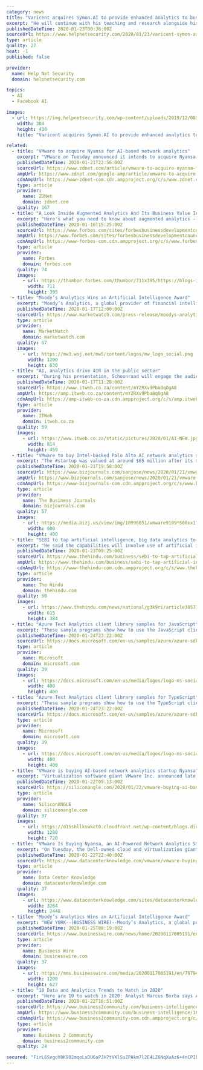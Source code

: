 ```yaml
---
category: news
title: "Varicent acquires Symon.AI to provide enhanced analytics to business users and data scientists"
excerpt: "He will continue with his teaching and research alongside his duties at Varicent. “In my work across myriad brands and businesses, the Symon.AI technology stood out and compelled me to become involved with Varicent,” said Dr. Joel Shapiro, Chief Analytics Officer for Varicent. “With this technology Varicent now has the opportunity to ..."
publishedDateTime: 2020-01-23T00:36:00Z
sourceUrl: https://www.helpnetsecurity.com/2020/01/23/varicent-symon-ai/
type: article
quality: 27
heat: -1
published: false

provider:
  name: Help Net Security
  domain: helpnetsecurity.com

topics:
  - AI
  - Facebook AI

images:
  - url: https://img.helpnetsecurity.com/wp-content/uploads/2019/12/08122003/insecure64.jpg
    width: 304
    height: 430
    title: "Varicent acquires Symon.AI to provide enhanced analytics to business users and data scientists"

related:
  - title: "VMware to acquire Nyansa for AI-based network analytics"
    excerpt: "VMware on Tuesday announced it intends to acquire Nyansa, a Palo Alto, Calif.-based firm that offers AI-based network analytics. The deal is expected to close in VMware's first quarter of FY2021. The terms of the deal were not disclosed. VMware plans to combine Nyansa Voyance, the AIOps platform for network analytics and IoT security ..."
    publishedDateTime: 2020-01-21T22:56:00Z
    sourceUrl: https://www.zdnet.com/article/vmware-to-acquire-nyansa-for-ai-based-network-analytics/
    ampUrl: https://www.zdnet.com/google-amp/article/vmware-to-acquire-nyansa-for-ai-based-network-analytics/
    cdnAmpUrl: https://www-zdnet-com.cdn.ampproject.org/c/s/www.zdnet.com/google-amp/article/vmware-to-acquire-nyansa-for-ai-based-network-analytics/
    type: article
    provider:
      name: ZDNet
      domain: zdnet.com
    quality: 167
  - title: "A Look Inside Augmented Analytics And Its Business Value In 2020"
    excerpt: "Here's what you need to know about augmented analytics -- and how to deploy the technology to support your business development goals."
    publishedDateTime: 2020-01-16T15:25:00Z
    sourceUrl: https://www.forbes.com/sites/forbesbusinessdevelopmentcouncil/2020/01/16/a-look-inside-augmented-analytics-and-its-business-value-in-2020/
    ampUrl: https://www.forbes.com/sites/forbesbusinessdevelopmentcouncil/2020/01/16/a-look-inside-augmented-analytics-and-its-business-value-in-2020/amp/
    cdnAmpUrl: https://www-forbes-com.cdn.ampproject.org/c/s/www.forbes.com/sites/forbesbusinessdevelopmentcouncil/2020/01/16/a-look-inside-augmented-analytics-and-its-business-value-in-2020/amp/
    type: article
    provider:
      name: Forbes
      domain: forbes.com
    quality: 74
    images:
      - url: https://thumbor.forbes.com/thumbor/711x395/https://blogs-images.forbes.com/forbesbusinessdevelopmentcouncil/files/2020/01/a.jpg?width=960
        width: 711
        height: 395
  - title: "Moody’s Analytics Wins an Artificial Intelligence Award"
    excerpt: "Moody’s Analytics, a global provider of financial intelligence, has won the Best Financial Services AI Solution category at the 2019 Artificial Intelligence Awards. We won this award for the QUIQspread™ solution,"
    publishedDateTime: 2020-01-17T12:00:00Z
    sourceUrl: https://www.marketwatch.com/press-release/moodys-analytics-wins-an-artificial-intelligence-award-2020-01-17
    type: article
    provider:
      name: MarketWatch
      domain: marketwatch.com
    quality: 67
    images:
      - url: https://mw3.wsj.net/mw5/content/logos/mw_logo_social.png
        width: 1200
        height: 630
  - title: "AI, analytics drive 4IR in the public sector"
    excerpt: "During his presentation, Schoonraad will engage the audience on the enabling environment for AI and analytics in government and point to use cases that South Africa should explore. He will also touch on ethics and the role of government in regulating its own and private-sector AI."
    publishedDateTime: 2020-01-17T11:28:00Z
    sourceUrl: https://www.itweb.co.za/content/mYZRXv9PbaBqOgA8
    ampUrl: https://amp.itweb.co.za/content/mYZRXv9PbaBqOgA8
    cdnAmpUrl: https://amp-itweb-co-za.cdn.ampproject.org/c/s/amp.itweb.co.za/content/mYZRXv9PbaBqOgA8
    type: article
    provider:
      name: ITWeb
      domain: itweb.co.za
    quality: 59
    images:
      - url: https://www.itweb.co.za/static/pictures/2020/01/AI-NEW.jpg
        width: 814
        height: 459
  - title: "VMware to buy Intel-backed Palo Alto AI network analytics startup"
    excerpt: "The #startup was valued at around $65 million after its most recent funding two years ago and had raised about $26.5 million."
    publishedDateTime: 2020-01-21T19:58:00Z
    sourceUrl: https://www.bizjournals.com/sanjose/news/2020/01/21/vmware-nyansa-acquisition-vmw.html
    ampUrl: https://www.bizjournals.com/sanjose/news/2020/01/21/vmware-nyansa-acquisition-vmw.amp.html
    cdnAmpUrl: https://www-bizjournals-com.cdn.ampproject.org/c/s/www.bizjournals.com/sanjose/news/2020/01/21/vmware-nyansa-acquisition-vmw.amp.html
    type: article
    provider:
      name: The Business Journals
      domain: bizjournals.com
    quality: 57
    images:
      - url: https://media.bizj.us/view/img/10996051/vmware0109*600xx1728-1152-0-0.jpg
        width: 600
        height: 400
  - title: "SEBI to tap artificial intelligence, big data analytics to curb market manipulations"
    excerpt: "He said the capabilities will involve use of artificial intelligence, machine learning, big data analytics and natural language processing tools to spot market manipulation. The new plan involves creating a “data lake” project to augment analytical capabilities, he said while speaking at the Speaking at the National Institute of Securities ..."
    publishedDateTime: 2020-01-23T09:25:00Z
    sourceUrl: https://www.thehindu.com/business/sebi-to-tap-artificial-intelligence-big-data-analytics-to-curb-market-manipulations/article30633040.ece
    ampUrl: https://www.thehindu.com/business/sebi-to-tap-artificial-intelligence-big-data-analytics-to-curb-market-manipulations/article30633040.ece/amp/
    cdnAmpUrl: https://www-thehindu-com.cdn.ampproject.org/c/s/www.thehindu.com/business/sebi-to-tap-artificial-intelligence-big-data-analytics-to-curb-market-manipulations/article30633040.ece/amp/
    type: article
    provider:
      name: The Hindu
      domain: thehindu.com
    quality: 50
    images:
      - url: https://www.thehindu.com/news/national/g3k9ri/article30577966.ece/ALTERNATES/LANDSCAPE_615/16THSEBI
        width: 615
        height: 384
  - title: "Azure Text Analytics client library samples for JavaScript"
    excerpt: "These sample programs show how to use the JavaScript client libraries for Azure Cognitive Services Text Analytics in some common scenarios. The samples are compatible with Node.js >= 8.0.0. You need an Azure subscription and an Azure Cognitive Services Instance to run these sample programs. Samples retrieve credentials to access the Cognitive ..."
    publishedDateTime: 2020-01-24T23:22:00Z
    sourceUrl: https://docs.microsoft.com/en-us/samples/azure/azure-sdk-for-js/ai-text-analytics-javascript/
    type: article
    provider:
      name: Microsoft
      domain: microsoft.com
    quality: 39
    images:
      - url: https://docs.microsoft.com/en-us/media/logos/logo-ms-social.png
        width: 400
        height: 400
  - title: "Azure Text Analytics client library samples for TypeScript"
    excerpt: "These sample programs show how to use the TypeScript client libraries for Azure Cognitive Services Text Analytics in some common scenarios. The samples are compatible with Node.js >= 8.0.0. Before running the samples in Node, they must be compiled to JavaScript using the TypeScript compiler. For more information on TypeScript, see the ..."
    publishedDateTime: 2020-01-24T23:22:00Z
    sourceUrl: https://docs.microsoft.com/en-us/samples/azure/azure-sdk-for-js/ai-text-analytics-typescript/
    type: article
    provider:
      name: Microsoft
      domain: microsoft.com
    quality: 39
    images:
      - url: https://docs.microsoft.com/en-us/media/logos/logo-ms-social.png
        width: 400
        height: 400
  - title: "VMware is buying AI-based network analytics startup Nyansa"
    excerpt: "Virtualization software giant VMware Inc. announced late Tuesday its intent to acquire networking analytics startup Nyansa Inc. for an undisclosed fee ... Research Inc., told SiliconANGLE he wasn’t surprised to see VMwar buy Nyansa as AI is becoming increasingly important as it can change everything. He said Nyansa’s tech in particular ..."
    publishedDateTime: 2020-01-22T09:13:00Z
    sourceUrl: https://siliconangle.com/2020/01/22/vmware-buying-ai-based-network-analytics-startup-nyansa/
    type: article
    provider:
      name: SiliconANGLE
      domain: siliconangle.com
    quality: 37
    images:
      - url: https://d15shllkswkct0.cloudfront.net/wp-content/blogs.dir/1/files/2020/01/cloud-computing-2001090_1280.jpg
        width: 1280
        height: 720
  - title: "VMware Is Buying Nyansa, an AI-Powered Network Analytics Startup"
    excerpt: "On Tuesday, the Dell-owned cloud and virtualization giant announced its intent to purchase artificial intelligence-based network analytics startup Nyansa for an undisclosed amount. This comes just three weeks after VMware completed its $2.7 billion acquisition of Pivotal. The deal is VMware's second AI related purchase in less than six months."
    publishedDateTime: 2020-01-22T22:40:00Z
    sourceUrl: https://www.datacenterknowledge.com/vmware/vmware-buying-nyansa-ai-powered-network-analytics-startup
    type: article
    provider:
      name: Data Center Knowledge
      domain: datacenterknowledge.com
    quality: 37
    images:
      - url: https://www.datacenterknowledge.com/sites/datacenterknowledge.com/files/vmworld2019-05.jpg
        width: 3264
        height: 2448
  - title: "Moody’s Analytics Wins an Artificial Intelligence Award"
    excerpt: "NEW YORK--(BUSINESS WIRE)--Moody’s Analytics, a global provider of financial intelligence, has won the Best Financial Services AI Solution category at the 2019 Artificial Intelligence Awards. We won this award for the QUIQspread™ solution, which helps institutions automate the spreading of financial statements. Our extensive financial ..."
    publishedDateTime: 2020-01-25T08:19:00Z
    sourceUrl: https://www.businesswire.com/news/home/20200117005191/en/Moody’s-Analytics-Wins-Artificial-Intelligence-Award
    type: article
    provider:
      name: Business Wire
      domain: businesswire.com
    quality: 37
    images:
      - url: https://mms.businesswire.com/media/20200117005191/en/767943/23/Nov19183-WF_2019_Artifcial_Intelligence_Awards_Winners_Logo.jpg
        width: 1200
        height: 627
  - title: "10 Data and Analytics Trends to Watch in 2020"
    excerpt: "Here are 10 to watch in 2020: Analyst Marcus Borba says Auto machine learning (AutoML), the ability to automate the entire process of developing and managing machine learning models, will also help data scientists focus on what matters versus the mundane. In addition, it will help prevent errors, as well as make machine learning capabilities ..."
    publishedDateTime: 2020-01-22T16:51:00Z
    sourceUrl: https://www.business2community.com/business-intelligence/10-data-and-analytics-trends-to-watch-in-2020-02277191
    ampUrl: https://www.business2community.com/business-intelligence/10-data-and-analytics-trends-to-watch-in-2020-02277191/amp
    cdnAmpUrl: https://www-business2community-com.cdn.ampproject.org/c/s/www.business2community.com/business-intelligence/10-data-and-analytics-trends-to-watch-in-2020-02277191/amp
    type: article
    provider:
      name: Business 2 Community
      domain: business2community.com
    quality: 24

secured: "FirL6SvgoV0K902mqoLxDU6aPJH7tVKlSuZPAkm7l2E4LZ6NqXuAz6+4nCPIkeiQb1/HN4rDxaNGafwWpmx/q9doQ+j42tc2SH2yGdEVkmNDeQjvkX8F59ZcWoy8VTpwTh9GxDOJd+w2DMUfSGrTYtKO3NThzJUn7mrBS92juRSMioBbcDRpCKL/fz0CLynDxi+UcEKOv4ujQMHD9mDcs+raTFl9UE3nHvf7/8d4WaW/p3qIvKfuPv/zxZ3/ZqDBxg3Chun5bnkTE/vLm0mUyuZSC2EzxKTSMRlLETg3lD7oCMpjcLOOBdylng90F8oNRIElAsAlHdKnhqQ8Fs76vw0HqDlWxigwSCTvJ7cxdc3n1BgAKvRXNFHVYzhysBfSP7/d0atgNjRyd72FxPXRUOVU3TzV2G6PJ3O7ReOWjH57S6fWgmWzilvIN2orSpFwTl7p1UI26UTWgxFBH2zORw==;pqfQKvaaK63G0YwcqZvlzA=="
---
```


